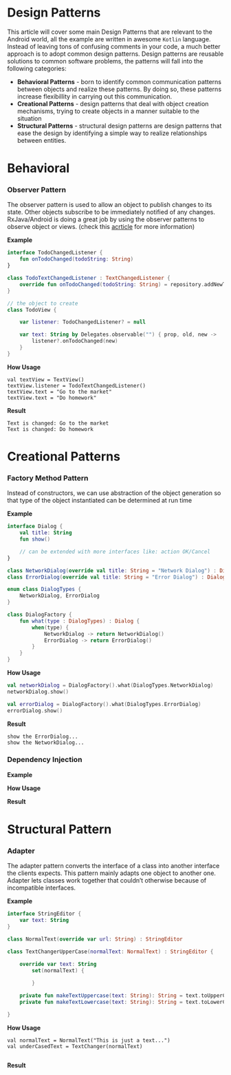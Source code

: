 # Design Patterns

This article will cover some main Design Patterns that are relevant to the Android world, all the example are written in awesome `Kotlin` language. Instead of leaving tons of confusing comments in your code, a much better approach is to adopt common design patterns. Design patterns are reusable solutions to common software problems, the patterns will fall into the following categories:

* **Behavioral Patterns** - born to identify common communication patterns between objects and realize these patterns. By doing so, these patterns increase flexibillity in carrying out this communication.
* **Creational Patterns** - design patterns that deal with object creation mechanisms, trying to create objects in a manner suitable to the situation
* **Structural Patterns** - structural design patterns are design patterns that ease the design by identifying a simple way to realize relationships between entities. 

# Behavioral

### Observer Pattern

The observer pattern is used to allow an object to publish changes to its state. Other objects subscribe to be immediately notified of any changes. RxJava/Android is doing a great job by using the observer patterns to observe object or views. \(check this [acrticle](https://github.com/idanbar134/into_the_rx) for more information\)

**Example**

```kotlin
interface TodoChangedListener {
    fun onTodoChanged(todoString: String)
}

class TodoTextChangedListener : TextChangedListener {
    override fun onTodoChanged(todoString: String) = repository.addNewTodo(todoString)
}

// the object to create
class TodoView {

    var listener: TodoChangedListener? = null

    var text: String by Delegates.observable("") { prop, old, new -> 
        listener?.onTodoChanged(new)
    }
}
```

**How Usage**

```
val textView = TextView()
textView.listener = TodoTextChangedListener()
textView.text = "Go to the market"
textView.text = "Do homework"
```

**Result**

```
Text is changed: Go to the market
Text is changed: Do homework
```

# Creational Patterns

### Factory Method Pattern

Instead of constructors, we can use abstraction of the object generation so that type of the object instantiated can be determined at run time

**Example**

```kotlin
interface Dialog {
    val title: String
    fun show()

    // can be extended with more interfaces like: action OK/Cancel
}

class NetworkDialog(override val title: String = "Network Dialog") : Dialog
class ErrorDialog(override val title: String = "Error Dialog") : Dialog

enum class DialogTypes {
    NetworkDialog, ErrorDialog
}

class DialogFactory {
    fun what(type : DialogTypes) : Dialog {
        when(type) {
            NetworkDialog -> return NetworkDialog()
            ErrorDialog -> return ErrorDialog()
        }
    }
}
```

**How Usage**

```kotlin
val networkDialog = DialogFactory().what(DialogTypes.NetworkDialog)
networkDialog.show()

val errorDialog = DialogFactory().what(DialogTypes.ErrorDialog)
errorDialog.show()
```

**Result**

```
show the ErrorDialog...
show the NetworkDialog...
```

### Dependency Injection

**Example**

**How Usage**

**Result**

# Structural Pattern

### Adapter

The adapter pattern converts the interface of a class into another interface the clients expects. This pattern mainly adapts one object to another one. Adapter lets classes work together that couldn’t otherwise because of incompatible interfaces.

**Example**

```kotlin
interface StringEditor {
    var text: String
}

class NormalText(override var url: String) : StringEditor

class TextChangerUpperCase(normalText: NormalText) : StringEditor {

    override var text: String
        set(normalText) {
            
        }

    private fun makeTextUppercase(text: String): String = text.toUpperCase()
    private fun makeTextLowercase(text: String): String = text.toLowerCase()

}
```

**How Usage**

```
val normalText = NormalText("This is just a text...")
val underCasedText = TextChanger(normalText)


```

**Result**

